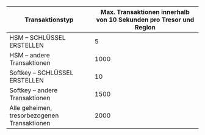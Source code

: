 
| Transaktionstyp | Max. Transaktionen innerhalb von 10 Sekunden pro Tresor und Region
--- | ---
| HSM – SCHLÜSSEL ERSTELLEN | 5
| HSM – andere Transaktionen | 1000
| Softkey – SCHLÜSSEL ERSTELLEN | 10
| Softkey – andere Transaktionen | 1500
| Alle geheimen, tresorbezogenen Transaktionen | 2000
 
 

<!---HONumber=July15_HO5-->